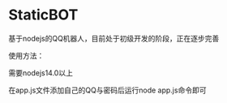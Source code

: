 # StaticBOT
基于nodejs的QQ机器人，目前处于初级开发的阶段，正在逐步完善

使用方法：

需要nodejs14.0以上

在app.js文件添加自己的QQ与密码后运行node app.js命令即可
